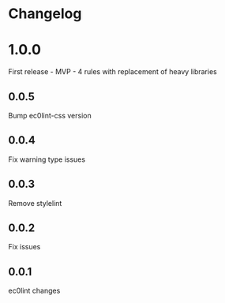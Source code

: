 # Changelog

# 1.0.0

First release - MVP - 4 rules with replacement of heavy libraries

## 0.0.5

Bump ec0lint-css version

## 0.0.4

Fix warning type issues

## 0.0.3

Remove stylelint

## 0.0.2

Fix issues

## 0.0.1

ec0lint changes
